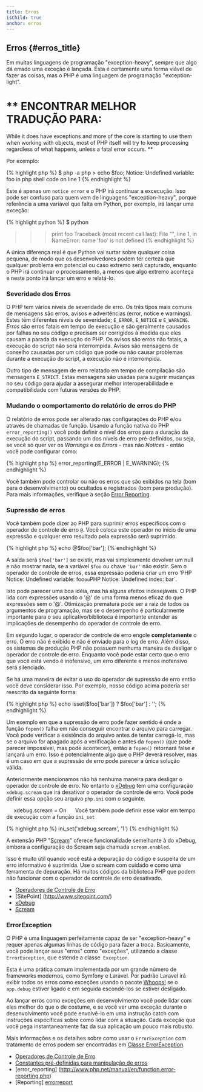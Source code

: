 ```yaml
---
title: Erros
isChild: true
anchor: erros
---
```


## Erros {#erros_title}

Em muitas linguagens de programação "exception-heavy", sempre que algo dá errado uma exceção é lançada. Esta é 
certamente uma forma viável de fazer as coisas, mas o PHP é uma linguagem de programação "exception-light". 
# ** ENCONTRAR MELHOR TRADUÇÃO PARA:
While it does have exceptions and more of the core is starting to use them when working with objects, most of PHP itself will try to keep processing regardless of what happens, unless a fatal error occurs.
**

Por exemplo:

{% highlight php %}
$ php -a
php > echo $foo;
Notice: Undefined variable: foo in php shell code on line 1
{% endhighlight %}

Este é apenas um `notice error` e o PHP irá continuar a excecução. Isso pode ser confuso para quem vem de linguagens 
"exception-heavy", porque referência a uma variável que falta em Python, por exemplo, irá lançar uma exceção:

{% highlight python %}
$ python
>>> print foo
Traceback (most recent call last):
  File "<stdin>", line 1, in <module>
NameError: name 'foo' is not defined
{% endhighlight %}

A única diferença real é que Python vai surtar sobre qualquer coisa pequena, de modo que os desenvolvedores podem ter 
certeza que qualquer problema em potencial ou caso extremo será capturado, enquanto o PHP irá continuar o 
processamento, a menos que algo extremo aconteça e neste ponto irá lançar um erro e relatá-lo.

### Severidade dos Erros

O PHP tem vários níveis de severidade de erro. Os três tipos mais comuns de mensagens são erros, avisos e advertências 
(error, notice e warnings). Estes têm diferentes níveis de severidade; `E_ERROR`, `E_NOTICE` e `E_WARNING`. _Erros_ são 
erros fatais em tempo de execução e são geralmente causados por falhas no seu código e precisam ser corrigidos à medida 
que eles causam a parada da execução do PHP. Os avisos são erros não fatais, a execução do script não será interrompida. 
Avisos são mensagens de conselho causadas por um código que pode ou não causar problemas durante a execução do script, 
a execução não é interrompida.

Outro tipo de mensagem de erro relatado em tempo de compilação são mensagens `E_STRICT`. Estas mensagens são usadas para 
sugerir mudanças no seu código para ajudar a assegurar melhor interoperabilidade e compatibilidade com futuras versões 
do PHP.

### Mudando o comportamento do relatório de erros do PHP

O relatório de erros pode ser alterado nas configurações do PHP e/ou através de chamadas de função. Usando a função 
nativa do PHP `error_reporting()` você pode definir o nível dos erros para a duração da execução do script, passando 
um dos níveis de erro pré-definidos, ou seja, se você só quer ver os _Warnings_ e os _Errors_ - mas não _Notices_ - 
então você pode configurar como:

{% highlight php %}
error_reporting(E_ERROR | E_WARNING);
{% endhighlight %}

Você também pode controlar ou não os erros que são exibidos na tela (bom para o desenvolvimento) ou ocultados e 
registrados (bom para produção). Para mais informações, verifique a seção [Error Reporting][errorreport].

### Supressão de erros

Você também pode dizer ao PHP para suprimir erros específicos com o operador de controle de erro `@`. Você coloca este 
operador no início de uma expressão e qualquer erro resultado pela expressão será suprimido.

{% highlight php %}
echo @$foo['bar'];
{% endhighlight %}

A saída será `$foo['bar']` se existir, mas vai simplesmente devolver um null e não mostrar nada, se a variável `$foo` 
ou chave `'bar'` não existir. Sem o operador de controle de erros, essa expressão poderia criar um erro 'PHP Notice: 
Undefined variable: foo` ou `PHP Notice:  Undefined index: bar`.

Isto pode parecer uma boa idéia, mas há alguns efeitos indesejáveis. O PHP lida com expressões usando o '@' de uma 
forma menos eficaz do que expressões sem o '@'. Otimização prematura pode ser a raiz de todos os argumentos de 
programação, mas se o desempenho é particularmente importante para o seu aplicativo/biblioteca é importante entender 
as implicações de desempenho do operador de controle de erro.

Em segundo lugar, o operador de controle de erro engole **completamente** o erro. O erro não é exibido e não é enviado 
para o log de erro. Além disso, os sistemas de produção PHP não possuem nenhuma maneira de desligar o operador de 
controle de erro. Enquanto você pode estar certo que o erro que você está vendo é inofensivo, um erro diferente e menos 
inofensivo será silenciado.

Se há uma maneira de evitar o uso do operador de supressão de erro então você deve considerar isso. Por exemplo, nosso 
código acima poderia ser reescrito da seguinte forma:

{% highlight php %}
echo isset($foo['bar']) ? $foo['bar'] : '';
{% endhighlight %}

Um exemplo em que a supressão de erro pode fazer sentido é onde a função `fopen()` falha em não conseguir encontrar o 
arquivo para carregar. Você pode verificar a existência do arquivo antes de tentar carregá-lo, mas se o arquivo for 
apagado após a verificação e antes da `fopen()` (que pode parecer impossível, mas pode acontecer), então a `fopen()` 
retornará false _e_ lançará um erro. Isso é potencialmente algo que o PHP deverá resolver, mas é um caso em que a 
supressão de erro pode parecer a única solução válida.

Anteriormente mencionamos não há nenhuma maneira para desligar o operador de controle de erro. No entanto o [xDebug] 
tem uma configuração `xdebug.scream` que irá desativar o operador de controle de erro. Você pode definir essa opção seu 
arquivo `php.ini` com o seguinte.

     xdebug.scream = On
    
Você também pode definir esse valor em tempo de execução com a função `ini_set`

{% highlight php %}
ini_set('xdebug.scream', '1')
{% endhighlight %}

A extensão PHP "[Scream]" oferece funcionalidade semelhante à do xDebug, embora a configuração do Scream seja chamada 
`scream.enabled`.

Isso é muito útil quando você está a depuração do código e suspeita de um erro informativo é suprimida. Use o scream 
com cuidado e como uma ferramenta de depuração. Há muitos códigos da biblioteca PHP que podem não funcionar com o 
operador de controle de erro desativado.

* [Operadores de Controle de Erro](http://php.net/manual/en/language.operators.errorcontrol.php)
* [SitePoint] (http://www.sitepoint.com/)
* [xDebug]
* [Scream]

[xDebug]: http://xdebug.org/docs/basic
[Scream]: http://www.php.net/manual/en/book.scream.php

### ErrorException

O PHP é uma linguagem perfeitamente capaz de ser "exception-heavy" e requer apenas algumas linhas de código para fazer 
a troca. Basicamente, você pode lançar seus "erros" como "exceções", utilizando a classe `ErrorException`, que estende 
a classe` Exception`.

Esta é uma prática comum implementada por um grande número de frameworks modernos, como Symfony e Laravel. Por padrão 
Laravel irá exibir todos os erros como exceções usando o pacote [Whoops!] se o `app.debug` estiver ligado e em seguida 
escondê-los se estiver desligado.

Ao lançar erros como exceções em desenvolvimento você pode lidar com eles melhor do que o de costume, e se você ver uma 
exceção durante o desenvolvimento você pode envolvê-lo em uma instrução catch com instruções específicas sobre como 
lidar com a situação. Cada exceção que você pega instantaneamente faz da sua aplicação um pouco mais robusto.

Mais informações e os detalhes sobre como usar o `ErrorException` com tratamento de erros podem ser encontradas em 
[Classe ErrorException][errorexception].

* [Operadores de Controle de Erro](http://php.net/manual/en/language.operators.errorcontrol.php)
* [Constantes pré-definidas para manipulação de erros](http://www.php.net/manual/en/errorfunc.constants.php)
* [error_reporting] (http://www.php.net/manual/en/function.error-reporting.php)
* [Reporting] [errorreport]

[errorexception]: http://php.net/manual/en/class.errorexception.php
[errorreport]: /#error_reporting
[Whoops!]: http://filp.github.io/whoops/